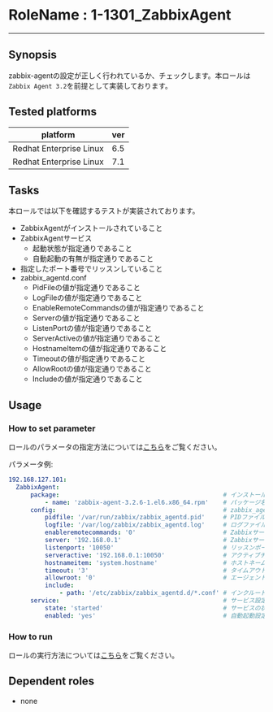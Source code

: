 # RoleName : 1-1301_ZabbixAgent

---------------

## Synopsis
zabbix-agentの設定が正しく行われているか、チェックします。本ロールは``Zabbix Agent 3.2``を前提として実装しております。

## Tested platforms
platform | ver |
-------- |---|
Redhat Enterprise Linux|6.5
Redhat Enterprise Linux|7.1

## Tasks
本ロールでは以下を確認するテストが実装されております。
- ZabbixAgentがインストールされていること
- ZabbixAgentサービス
    - 起動状態が指定通りであること
    - 自動起動の有無が指定通りであること
- 指定したポート番号でリッスンしていること
- zabbix_agentd.conf
    - PidFileの値が指定通りであること
    - LogFileの値が指定通りであること
    - EnableRemoteCommandsの値が指定通りであること
    - Serverの値が指定通りであること
    - ListenPortの値が指定通りであること
    - ServerActiveの値が指定通りであること
    - HostnameItemの値が指定通りであること
    - Timeoutの値が指定通りであること
    - AllowRootの値が指定通りであること
    - Includeの値が指定通りであること

## Usage
### How to set parameter
ロールのパラメータの指定方法については[こちら](https://github.com/SHIFT-ware/shift_ware/wiki/%E5%AE%9F%E8%A1%8C%E6%96%B9%E6%B3%95#%E3%83%91%E3%83%A9%E3%83%A1%E3%83%BC%E3%82%BF%E6%8C%87%E5%AE%9A%E3%83%95%E3%82%A1%E3%82%A4%E3%83%AB%E3%81%AE%E4%BD%9C%E6%88%90%E3%81%A8%E9%85%8D%E7%BD%AE)をご覧ください。

パラメータ例:
```yaml
192.168.127.101:
  ZabbixAgent:
      package:                                             # インストールパッケージ
          - name: 'zabbix-agent-3.2.6-1.el6.x86_64.rpm'    # パッケージ名
      config:                                              # zabbix_agentd.confの設定 
          pidfile: '/var/run/zabbix/zabbix_agentd.pid'     # PIDファイルの名前(RHEL6のみ変更可能)
          logfile: '/var/log/zabbix/zabbix_agentd.log'     # ログファイルの名前
          enableremotecommands: '0'                        # Zabbixサーバからのリモートコマンドの許可
          server: '192.168.0.1'                            # ZabbixサーバのIPアドレス
          listenport: '10050'                              # リッスンポート
          serveractive: '192.168.0.1:10050'                # アクティブチェック用のZabbixサーバのIP:ポート
          hostnameitem: 'system.hostname'                  # ホストネームアイテム
          timeout: '3'                                     # タイムアウト
          allowroot: '0'                                   # エージェントのルート実行許可
          include:
              - path: '/etc/zabbix/zabbix_agentd.d/*.conf' # インクルードファイル
      service:                                             # サービス設定
          state: 'started'                                 # サービスの状態
          enabled: 'yes'                                   # 自動起動設定
```

### How to run
ロールの実行方法については[こちら](https://github.com/SHIFT-ware/shift_ware/wiki/%E5%AE%9F%E8%A1%8C%E6%96%B9%E6%B3%95#serverspec%E3%83%86%E3%82%B9%E3%83%88%E3%82%B3%E3%83%BC%E3%83%89%E3%81%AE%E5%AE%9F%E8%A1%8C)をご覧ください。

## Dependent roles
- none
